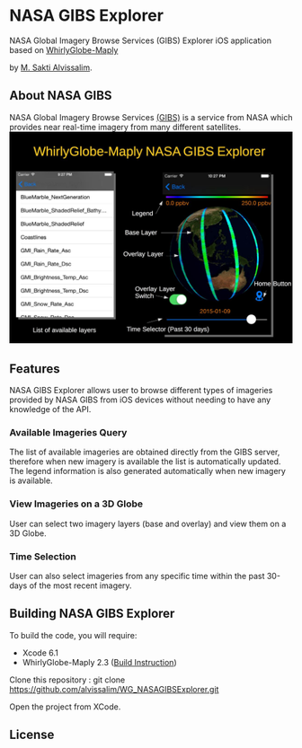 # NASA GIBS Explorer

NASA Global Imagery Browse Services (GIBS) Explorer iOS application based on [WhirlyGlobe-Maply](https://github.com/mousebird/WhirlyGlobe) 

by [M. Sakti Alvissalim](http://alvissalim.wordpress.com).

## About NASA GIBS
NASA Global Imagery Browse Services [(GIBS)](https://earthdata.nasa.gov/gibs) is a service from NASA which provides near real-time imagery from many different satellites. 
![WG_NASAGIBSExplorer](Figure1.jpg)

## Features
NASA GIBS Explorer allows user to browse different types of imageries provided by NASA GIBS from iOS devices without needing to have any knowledge of the API. 
### Available Imageries Query
The list of available imageries are obtained directly from the GIBS server, therefore when new imagery is available the list is automatically updated. The legend information is also generated automatically when new imagery is available. 
### View Imageries on a 3D Globe
User can select two imagery layers (base and overlay) and view them on a 3D Globe. 
### Time Selection
User can also select imageries from any specific time within the past 30-days of the most recent imagery.

## Building NASA GIBS Explorer
To build the code, you will require:
- Xcode 6.1
- WhirlyGlobe-Maply 2.3 ([Build Instruction](http://mousebird.github.io/WhirlyGlobe/tutorial/building_from_binary.html)) 

Clone this repository : git clone https://github.com/alvissalim/WG_NASAGIBSExplorer.git

Open the project from XCode. 

## License


